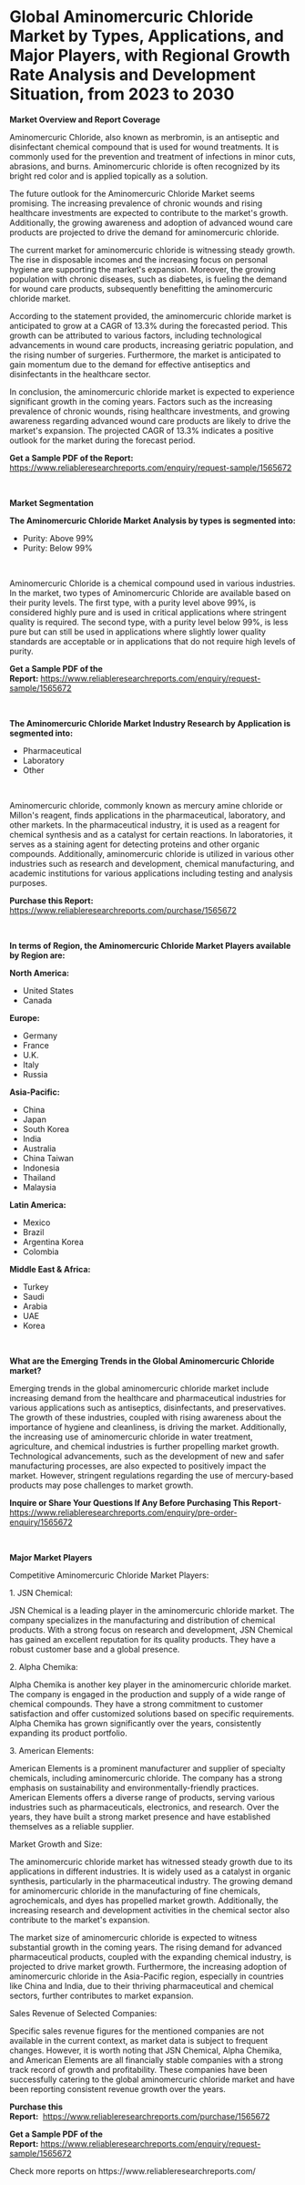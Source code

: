 <p><h1>Global Aminomercuric Chloride Market by Types, Applications, and Major Players, with Regional Growth Rate Analysis and Development Situation, from 2023 to 2030</h1></p><p><strong>Market Overview and Report Coverage</strong></p>
<p><p>Aminomercuric Chloride, also known as merbromin, is an antiseptic and disinfectant chemical compound that is used for wound treatments. It is commonly used for the prevention and treatment of infections in minor cuts, abrasions, and burns. Aminomercuric chloride is often recognized by its bright red color and is applied topically as a solution.</p><p>The future outlook for the Aminomercuric Chloride Market seems promising. The increasing prevalence of chronic wounds and rising healthcare investments are expected to contribute to the market's growth. Additionally, the growing awareness and adoption of advanced wound care products are projected to drive the demand for aminomercuric chloride.</p><p>The current market for aminomercuric chloride is witnessing steady growth. The rise in disposable incomes and the increasing focus on personal hygiene are supporting the market's expansion. Moreover, the growing population with chronic diseases, such as diabetes, is fueling the demand for wound care products, subsequently benefitting the aminomercuric chloride market.</p><p>According to the statement provided, the aminomercuric chloride market is anticipated to grow at a CAGR of 13.3% during the forecasted period. This growth can be attributed to various factors, including technological advancements in wound care products, increasing geriatric population, and the rising number of surgeries. Furthermore, the market is anticipated to gain momentum due to the demand for effective antiseptics and disinfectants in the healthcare sector.</p><p>In conclusion, the aminomercuric chloride market is expected to experience significant growth in the coming years. Factors such as the increasing prevalence of chronic wounds, rising healthcare investments, and growing awareness regarding advanced wound care products are likely to drive the market's expansion. The projected CAGR of 13.3% indicates a positive outlook for the market during the forecast period.</p></p>
<p><strong>Get a Sample PDF of the Report:</strong> <a href="https://www.reliableresearchreports.com/enquiry/request-sample/1565672">https://www.reliableresearchreports.com/enquiry/request-sample/1565672</a></p>
<p>&nbsp;</p>
<p><strong>Market Segmentation</strong></p>
<p><strong>The Aminomercuric Chloride Market Analysis by types is segmented into:</strong></p>
<p><ul><li>Purity: Above 99%</li><li>Purity: Below 99%</li></ul></p>
<p>&nbsp;</p>
<p><p>Aminomercuric Chloride is a chemical compound used in various industries. In the market, two types of Aminomercuric Chloride are available based on their purity levels. The first type, with a purity level above 99%, is considered highly pure and is used in critical applications where stringent quality is required. The second type, with a purity level below 99%, is less pure but can still be used in applications where slightly lower quality standards are acceptable or in applications that do not require high levels of purity.</p></p>
<p><strong>Get a Sample PDF of the Report:</strong>&nbsp;<a href="https://www.reliableresearchreports.com/enquiry/request-sample/1565672">https://www.reliableresearchreports.com/enquiry/request-sample/1565672</a></p>
<p>&nbsp;</p>
<p><strong>The Aminomercuric Chloride Market Industry Research by Application is segmented into:</strong></p>
<p><ul><li>Pharmaceutical</li><li>Laboratory</li><li>Other</li></ul></p>
<p>&nbsp;</p>
<p><p>Aminomercuric chloride, commonly known as mercury amine chloride or Millon's reagent, finds applications in the pharmaceutical, laboratory, and other markets. In the pharmaceutical industry, it is used as a reagent for chemical synthesis and as a catalyst for certain reactions. In laboratories, it serves as a staining agent for detecting proteins and other organic compounds. Additionally, aminomercuric chloride is utilized in various other industries such as research and development, chemical manufacturing, and academic institutions for various applications including testing and analysis purposes.</p></p>
<p><strong>Purchase this Report:</strong>&nbsp; <a href="https://www.reliableresearchreports.com/purchase/1565672">https://www.reliableresearchreports.com/purchase/1565672</a></p>
<p>&nbsp;</p>
<p><strong>In terms of Region, the Aminomercuric Chloride Market Players available by Region are:</strong></p>
<p>
    <p> <strong> North America: </strong>
        <ul>
            <li>United States</li>
            <li>Canada</li>
        </ul>
        </p> 
    <p> <strong> Europe: </strong>
        <ul>
            <li>Germany</li>
            <li>France</li>
            <li>U.K.</li>
            <li>Italy</li>
            <li>Russia</li>
        </ul>
        </p> 
    <p> <strong> Asia-Pacific: </strong>
        <ul>
            <li>China</li>
            <li>Japan</li>
            <li>South Korea</li>
            <li>India</li>
            <li>Australia</li>
            <li>China Taiwan</li>
            <li>Indonesia</li>
            <li>Thailand</li>
            <li>Malaysia</li>
        </ul>
        </p> 
    <p> <strong> Latin America: </strong>
        <ul>
            <li>Mexico</li>
            <li>Brazil</li>
            <li>Argentina Korea</li>
            <li>Colombia</li>
        </ul>
        </p> 
    <p> <strong> Middle East & Africa: </strong>
        <ul>
            <li>Turkey</li>
            <li>Saudi</li>
            <li>Arabia</li>
            <li>UAE</li>
            <li>Korea</li>
        </ul>
    </p>
    </p>
<p>&nbsp;</p>
<p><strong>What are the Emerging Trends in the Global Aminomercuric Chloride market?</strong></p>
<p><p>Emerging trends in the global aminomercuric chloride market include increasing demand from the healthcare and pharmaceutical industries for various applications such as antiseptics, disinfectants, and preservatives. The growth of these industries, coupled with rising awareness about the importance of hygiene and cleanliness, is driving the market. Additionally, the increasing use of aminomercuric chloride in water treatment, agriculture, and chemical industries is further propelling market growth. Technological advancements, such as the development of new and safer manufacturing processes, are also expected to positively impact the market. However, stringent regulations regarding the use of mercury-based products may pose challenges to market growth.</p></p>
<p><strong>Inquire or Share Your Questions If Any Before Purchasing This Report</strong>- <a href="https://www.reliableresearchreports.com/enquiry/pre-order-enquiry/1565672">https://www.reliableresearchreports.com/enquiry/pre-order-enquiry/1565672</a></p>
<p>&nbsp;</p>
<p><strong>Major Market Players</strong></p>
<p><p>Competitive Aminomercuric Chloride Market Players:</p><p>1. JSN Chemical:</p><p>JSN Chemical is a leading player in the aminomercuric chloride market. The company specializes in the manufacturing and distribution of chemical products. With a strong focus on research and development, JSN Chemical has gained an excellent reputation for its quality products. They have a robust customer base and a global presence.</p><p>2. Alpha Chemika:</p><p>Alpha Chemika is another key player in the aminomercuric chloride market. The company is engaged in the production and supply of a wide range of chemical compounds. They have a strong commitment to customer satisfaction and offer customized solutions based on specific requirements. Alpha Chemika has grown significantly over the years, consistently expanding its product portfolio.</p><p>3. American Elements:</p><p>American Elements is a prominent manufacturer and supplier of specialty chemicals, including aminomercuric chloride. The company has a strong emphasis on sustainability and environmentally-friendly practices. American Elements offers a diverse range of products, serving various industries such as pharmaceuticals, electronics, and research. Over the years, they have built a strong market presence and have established themselves as a reliable supplier.</p><p>Market Growth and Size:</p><p>The aminomercuric chloride market has witnessed steady growth due to its applications in different industries. It is widely used as a catalyst in organic synthesis, particularly in the pharmaceutical industry. The growing demand for aminomercuric chloride in the manufacturing of fine chemicals, agrochemicals, and dyes has propelled market growth. Additionally, the increasing research and development activities in the chemical sector also contribute to the market's expansion.</p><p>The market size of aminomercuric chloride is expected to witness substantial growth in the coming years. The rising demand for advanced pharmaceutical products, coupled with the expanding chemical industry, is projected to drive market growth. Furthermore, the increasing adoption of aminomercuric chloride in the Asia-Pacific region, especially in countries like China and India, due to their thriving pharmaceutical and chemical sectors, further contributes to market expansion.</p><p>Sales Revenue of Selected Companies:</p><p>Specific sales revenue figures for the mentioned companies are not available in the current context, as market data is subject to frequent changes. However, it is worth noting that JSN Chemical, Alpha Chemika, and American Elements are all financially stable companies with a strong track record of growth and profitability. These companies have been successfully catering to the global aminomercuric chloride market and have been reporting consistent revenue growth over the years.</p></p>
<p><strong>Purchase this Report:</strong>&nbsp;&nbsp;<a href="https://www.reliableresearchreports.com/purchase/1565672">https://www.reliableresearchreports.com/purchase/1565672</a></p>
<p></p>
<p><strong>Get a Sample PDF of the Report:</strong>&nbsp;<a href="https://www.reliableresearchreports.com/enquiry/request-sample/1565672">https://www.reliableresearchreports.com/enquiry/request-sample/1565672</a></p>
<p>Check more reports on https://www.reliableresearchreports.com/</p>
